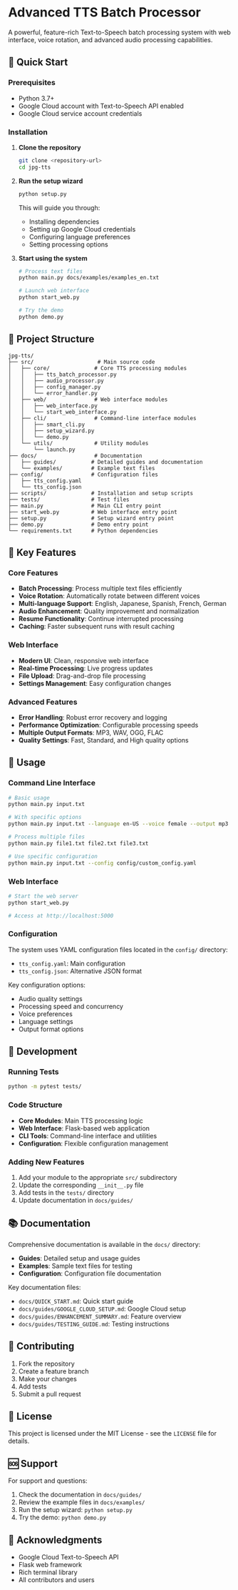 # Advanced TTS Batch Processor

A powerful, feature-rich Text-to-Speech batch processing system with web interface, voice rotation, and advanced audio processing capabilities.

## 🚀 Quick Start

### Prerequisites
- Python 3.7+
- Google Cloud account with Text-to-Speech API enabled
- Google Cloud service account credentials

### Installation

1. **Clone the repository**
   ```bash
   git clone <repository-url>
   cd jpg-tts
   ```

2. **Run the setup wizard**
   ```bash
   python setup.py
   ```
   This will guide you through:
   - Installing dependencies
   - Setting up Google Cloud credentials
   - Configuring language preferences
   - Setting processing options

3. **Start using the system**
   ```bash
   # Process text files
   python main.py docs/examples/examples_en.txt
   
   # Launch web interface
   python start_web.py
   
   # Try the demo
   python demo.py
   ```

## 📁 Project Structure

```
jpg-tts/
├── src/                    # Main source code
│   ├── core/              # Core TTS processing modules
│   │   ├── tts_batch_processor.py
│   │   ├── audio_processor.py
│   │   ├── config_manager.py
│   │   └── error_handler.py
│   ├── web/               # Web interface modules
│   │   ├── web_interface.py
│   │   └── start_web_interface.py
│   ├── cli/               # Command-line interface modules
│   │   ├── smart_cli.py
│   │   ├── setup_wizard.py
│   │   └── demo.py
│   └── utils/             # Utility modules
│       └── launch.py
├── docs/                  # Documentation
│   ├── guides/           # Detailed guides and documentation
│   └── examples/         # Example text files
├── config/               # Configuration files
│   ├── tts_config.yaml
│   └── tts_config.json
├── scripts/              # Installation and setup scripts
├── tests/                # Test files
├── main.py               # Main CLI entry point
├── start_web.py          # Web interface entry point
├── setup.py              # Setup wizard entry point
├── demo.py               # Demo entry point
└── requirements.txt      # Python dependencies
```

## 🎯 Key Features

### Core Features
- **Batch Processing**: Process multiple text files efficiently
- **Voice Rotation**: Automatically rotate between different voices
- **Multi-language Support**: English, Japanese, Spanish, French, German
- **Audio Enhancement**: Quality improvement and normalization
- **Resume Functionality**: Continue interrupted processing
- **Caching**: Faster subsequent runs with result caching

### Web Interface
- **Modern UI**: Clean, responsive web interface
- **Real-time Processing**: Live progress updates
- **File Upload**: Drag-and-drop file processing
- **Settings Management**: Easy configuration changes

### Advanced Features
- **Error Handling**: Robust error recovery and logging
- **Performance Optimization**: Configurable processing speeds
- **Multiple Output Formats**: MP3, WAV, OGG, FLAC
- **Quality Settings**: Fast, Standard, and High quality options

## 📖 Usage

### Command Line Interface

```bash
# Basic usage
python main.py input.txt

# With specific options
python main.py input.txt --language en-US --voice female --output mp3

# Process multiple files
python main.py file1.txt file2.txt file3.txt

# Use specific configuration
python main.py input.txt --config config/custom_config.yaml
```

### Web Interface

```bash
# Start the web server
python start_web.py

# Access at http://localhost:5000
```

### Configuration

The system uses YAML configuration files located in the `config/` directory:

- `tts_config.yaml`: Main configuration
- `tts_config.json`: Alternative JSON format

Key configuration options:
- Audio quality settings
- Processing speed and concurrency
- Voice preferences
- Language settings
- Output format options

## 🔧 Development

### Running Tests
```bash
python -m pytest tests/
```

### Code Structure
- **Core Modules**: Main TTS processing logic
- **Web Interface**: Flask-based web application
- **CLI Tools**: Command-line interface and utilities
- **Configuration**: Flexible configuration management

### Adding New Features
1. Add your module to the appropriate `src/` subdirectory
2. Update the corresponding `__init__.py` file
3. Add tests in the `tests/` directory
4. Update documentation in `docs/guides/`

## 📚 Documentation

Comprehensive documentation is available in the `docs/` directory:

- **Guides**: Detailed setup and usage guides
- **Examples**: Sample text files for testing
- **Configuration**: Configuration file documentation

Key documentation files:
- `docs/QUICK_START.md`: Quick start guide
- `docs/guides/GOOGLE_CLOUD_SETUP.md`: Google Cloud setup
- `docs/guides/ENHANCEMENT_SUMMARY.md`: Feature overview
- `docs/guides/TESTING_GUIDE.md`: Testing instructions

## 🤝 Contributing

1. Fork the repository
2. Create a feature branch
3. Make your changes
4. Add tests
5. Submit a pull request

## 📄 License

This project is licensed under the MIT License - see the `LICENSE` file for details.

## 🆘 Support

For support and questions:
1. Check the documentation in `docs/guides/`
2. Review the example files in `docs/examples/`
3. Run the setup wizard: `python setup.py`
4. Try the demo: `python demo.py`

## 🎉 Acknowledgments

- Google Cloud Text-to-Speech API
- Flask web framework
- Rich terminal library
- All contributors and users
